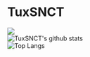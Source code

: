 # TuxSNCT
![](https://img.shields.io/badge/Kosen-Suzuka-blue?style=for-the-badge)  
![TuxSNCT's github stats](https://github-readme-stats.vercel.app/api?username=tuxsnct)  
![Top Langs](https://github-readme-stats.vercel.app/api/top-langs/?username=tuxsnct)  

